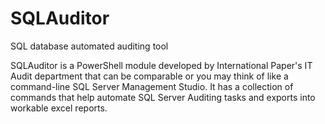 # SQLAuditor
SQL database automated auditing tool

SQLAuditor is a PowerShell module developed by International Paper's IT Audit department that can be comparable or you may think of like a command-line SQL Server Management Studio. It has a collection of commands that help automate SQL Server Auditing tasks and exports into workable excel reports.

